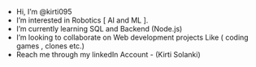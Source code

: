 -  Hi, I’m @kirti095
-  I’m interested in Robotics [ AI and ML ].                                                                                     
-  I’m currently learning SQL and Backend (Node.js)
-  I’m looking to collaborate on Web development projects Like ( coding games , clones  etc.)
-  Reach me through my linkedIn Account - (Kirti Solanki)

<!---
kirti095/kirti095 is a ✨ special ✨ repository because its `README.md` (this file) appears on your GitHub profile.
You can click the Preview link to take a look at your changes.
--->
